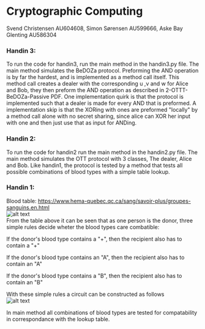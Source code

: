 # Cryptographic Computing
Svend Christensen AU604608, Simon Sørensen AU599666, Aske Bay Glenting AU586304

### Handin 3:
To run the code for handin3, run the main method in the handin3.py file.
The main method simulates the BeDOZa protocol. Preforming the AND operation is by far the hardest, and is implemented as a method call itself.
This method call creates a dealer with the corresponding u ,v and w for Alice and Bob, they then preform the AND operation as described in 2-OTTT-BeDOZa-Passive PDF.
One implementation quirk is that the protocol is implemented such that a dealer is made for every AND that is preformed. A implementation skip is that the XORing with ones are preformed "locally" by a method call alone with no secret sharing, since alice can XOR her input with one and then just use that as input for ANDing.



### Handin 2:
To run the code for handin2 run the main method in the handin2.py file.
The main method simulates the OTT protocol with 3 classes, The dealer, Alice and Bob.
Like handin1, the protocol is tested by a method that tests all possible combinations of blood types with a simple table lookup.


### Handin 1:
Blood table: https://www.hema-quebec.qc.ca/sang/savoir-plus/groupes-sanguins.en.html  
![alt text](https://i.imgur.com/Mdq8ZCb.png)  
From the table above it can be seen that as one person is the donor, three simple rules decide wheter the blood types care combatible:

If the donor's blood type contains a "+", then the recipient also has to contain a "+"

If the donor's blood type contains an "A", then the recipient also has to contain an "A"

If the donor's blood type contains a "B", then the recipient also has to contain an "B"


With these simple rules a circuit can be constructed as follows  
![alt text](https://i.imgur.com/QwRlo1K.png)

In main method all combinations of blood types are tested for compatability in correspondance with the lookup table.